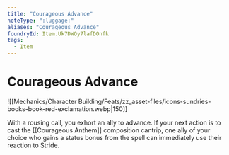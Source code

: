 ```yaml
---
title: "Courageous Advance"
noteType: ":luggage:"
aliases: "Courageous Advance"
foundryId: Item.Uk7DWOy7lafDOnfk
tags:
  - Item
---
```


# Courageous Advance
![[Mechanics/Character Building/Feats/zz_asset-files/icons-sundries-books-book-red-exclamation.webp|150]]

With a rousing call, you exhort an ally to advance. If your next action is to cast the [[Courageous Anthem]] composition cantrip, one ally of your choice who gains a status bonus from the spell can immediately use their reaction to Stride.
